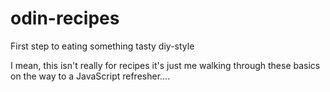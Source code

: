 # odin-recipes
First step to eating something tasty diy-style

I mean, this isn't really for recipes it's just me walking through these basics on the way to a JavaScript refresher....

